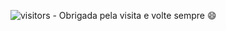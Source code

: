  ![visitors](https://visitor-badge.glitch.me/badge?page_id=camila-github&left_color=green&right_color=red) - Obrigada pela visita e volte sempre 😄
